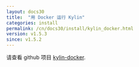 ```yaml
---
layout: docs30
title:  "用 Docker 运行 Kylin"
categories: install
permalink: /cn/docs30/install/kylin_docker.html
version: v1.5.3
since: v1.5.2
---
```


请查看 github 项目 [kylin-docker](https://github.com/Kyligence/kylin-docker/).
